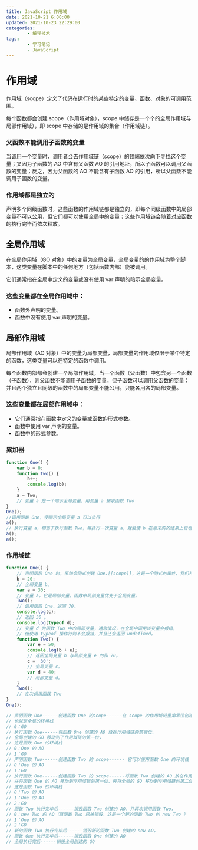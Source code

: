 ```yaml
---
title: JavaScript 作用域
date: 2021-10-21 6:00:00
updated: 2021-10-23 22:29:00
categories:
        - 编程技术
tags:
        - 学习笔记
        - JavaScript
---
```

# 作用域

作用域（scope）定义了代码在运行时的某些特定的变量、函数、对象的可调用范围。

每个函数都会创建 scope（作用域对象），scope 中储存是一个个的全局作用域与局部作用域），即 scope 中存储的是作用域的集合（作用域链）。

### 父函数不能调用子函数的变量

当调用一个变量时，调用者会去作用域链（scope）的顶端依次向下寻找这个变量；又因为子函数的 AO 中含有父函数 AO 的引用地址，所以子函数可以调用父函数的变量；反之，因为父函数的 AO 不能含有子函数 AO 的引用，所以父函数不能调用子函数的变量。

### 作用域都是独立的

声明多个同级函数时，这些函数的作用域链都是独立的，即每个同级函数中的局部变量不可以公用，但它们都可以使用全局中的变量；这些作用域链会随着对应函数的执行完毕而依次释放。

## 全局作用域

在全局作用域（GO 对象）中的变量为全局变量，全局变量的的作用域为整个脚本，这类变量在脚本中的任何地方（包括函数内部）能被调用。

它们通常指在全局中定义的变量或没有使用 var 声明的暗示全局变量。 

### 这些变量都在全局作用域中：

- 函数外声明的变量。 
- 函数中没有使用 var 声明的变量。

## 局部作用域

局部作用域（AO 对象）中的变量为局部变量，局部变量的作用域仅限于某个特定的函数，这类变量可以在特定的函数中调用。

每个函数内部都会创建一个局部作用域，当一个函数（父函数）中包含另一个函数（子函数），则父函数不能调用子函数的变量，但子函数可以调用父函数的变量；并且两个独立且同级的函数中的局部变量不能公用，只能各用各的局部变量。

### 这些变量都在局部作用域中：

- 它们通常指在函数中定义的变量或函数的形式参数。
- 函数中使用 var 声明的变量。
- 函数中的形式参数。

### 累加器

```JavaScript
function One() {
	var b = 0;
	function Two() {
		b++;
		console.log(b);
	}
	a = Two;
	// 变量 a 是一个暗示全局变量，用变量 a 接收函数 Two
}
One();
//调用函数 One，使暗示全局变量 a 可以执行
a();
// 执行变量 a，相当于执行函数 Two，每执行一次变量 a，就会使 b 在原来的的结果上自增一次。
a();
a();
```

### 作用域链

```JavaScript
function One() {
	// 声明函数 One 时，系统会隐式创建 One.[[scope]]，这是一个隐式的属性，我们并不能调用。
	b = 20;
	// 全局变量 b。
	var a = 30;
	// 变量 a，它是局部变量，函数中局部变量优先于全局变量。
	Two();
	// 调用函数 One，返回 70。
	console.log(c);
	// 返回 30 。
	console.log(typeof d);
	// 变量 d 为函数 Two 中的局部变量，通常情况，在全局中调用该变量会报错，
	// 但使用 typeof 操作符则不会报错，并且还会返回 undefined。
	function Two() {
		var e = 50;
		console.log(b + e);
		// 返回全局变量 b 与局部变量 e 的和 70。
		c = '30';
		// 全局变量 c。
		var d = 40;
		// 局部变量 d。
	}
	Two();
	// 在次调用函数 Two
}
One();

// 声明函数 One------创建函数 One 的scope------在 scope 的作用域链里第零位创建一个 GO，
// 也就是全局的环境栈
// 0：GO
// 执行函数 One------将函数 One 创建的 AO 放在作用域链的第零位，
// 全局创建的 GO 移动到了作用域链的第一位，
// 这是函数 One 的环境栈
// 0：One 的 AO
// 1：GO
// 声明函数 Two------创建函数 Two 的 scope------ 它可以使用函数 One 的环境栈
// 0：One 的 AO
// 1：GO
// 执行函数 One------创建函数 Two 的 scope------将函数 Two 创建的 AO 放在作用域链的第零位，
// 并将函数 One 的 AO 移动到作用域链的第一位，再将全局的 GO 移动到作用域链的第二位，
// 这是函数 Two 的环境栈
// 0：Two 的 AO
// 1：One 的 AO
// 2：GO
// 函数 Two 执行完毕后------销毁函数 Two 创建的 AO，并再次调用函数 Two，
// 0：new Two 的 AO（原函数 Two 已被销毁，这是一个新的函数 Two 的 new Two ）
// 1：One 的 AO
// 2：GO
// 新的函数 Two 执行完毕后------销毁新的函数 Two 创建的 new AO，
// 函数 One 执行完毕后------销毁函数 One 创建的 AO
// 全局执行完后------销毁全局创建的 GO

```

